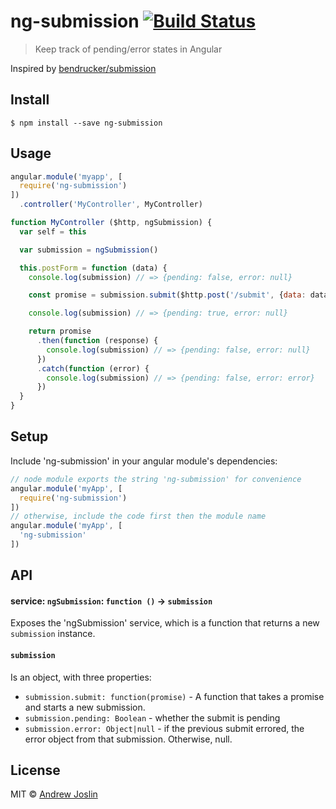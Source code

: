 # ng-submission [![Build Status](https://travis-ci.org/ajoslin/ng-submission.svg?branch=master)](https://travis-ci.org/ajoslin/ng-submission)

> Keep track of pending/error states in Angular

Inspired by [bendrucker/submission](https://github.com/bendrucker/submission)

## Install

```
$ npm install --save ng-submission
```


## Usage

```js
angular.module('myapp', [
  require('ng-submission')
])
  .controller('MyController', MyController)

function MyController ($http, ngSubmission) {
  var self = this

  var submission = ngSubmission()

  this.postForm = function (data) {
    console.log(submission) // => {pending: false, error: null}

    const promise = submission.submit($http.post('/submit', {data: data}))

    console.log(submission) // => {pending: true, error: null}

    return promise
      .then(function (response) {
        console.log(submission) // => {pending: false, error: null}
      })
      .catch(function (error) {
        console.log(submission) // => {pending: false, error: error}
      })
  }
}
```

## Setup

Include 'ng-submission' in your angular module's dependencies:

```js
// node module exports the string 'ng-submission' for convenience
angular.module('myApp', [
  require('ng-submission')
])
// otherwise, include the code first then the module name
angular.module('myApp', [
  'ng-submission'
])
```

## API

#### service: `ngSubmission`: `function ()` -> `submission`

Exposes the 'ngSubmission' service, which is a function that returns a new `submission` instance.

#### `submission`

Is an object, with three properties:

- `submission.submit: function(promise)` - A function that takes a promise and starts a new submission.
- `submission.pending: Boolean` - whether the submit is pending
- `submission.error: Object|null` - if the previous submit errored, the error object from that submission. Otherwise, null.

## License

MIT © [Andrew Joslin](http://ajoslin.com)

